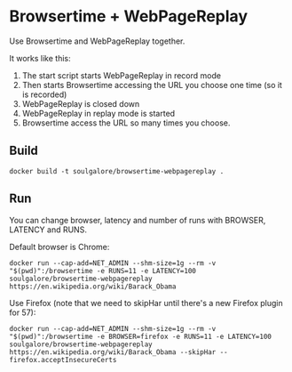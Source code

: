 # Browsertime + WebPageReplay
Use Browsertime and WebPageReplay together.

It works like this:
1. The start script starts WebPageReplay in record mode
2. Then starts Browsertime accessing the URL you choose one time (so it is recorded)
3. WebPageReplay is closed down
4. WebPageReplay in replay mode is started
5. Browsertime access the URL so many times you choose.


## Build

```
docker build -t soulgalore/browsertime-webpagereplay .
```

## Run
You can change browser, latency and number of runs with BROWSER, LATENCY and RUNS.

Default browser is Chrome:

```
docker run --cap-add=NET_ADMIN --shm-size=1g --rm -v "$(pwd)":/browsertime -e RUNS=11 -e LATENCY=100 soulgalore/browsertime-webpagereplay https://en.wikipedia.org/wiki/Barack_Obama
```

Use Firefox (note that we need to skipHar until there's a new Firefox plugin for 57):

```
docker run --cap-add=NET_ADMIN --shm-size=1g --rm -v "$(pwd)":/browsertime -e BROWSER=firefox -e RUNS=11 -e LATENCY=100 soulgalore/browsertime-webpagereplay https://en.wikipedia.org/wiki/Barack_Obama --skipHar --firefox.acceptInsecureCerts
```